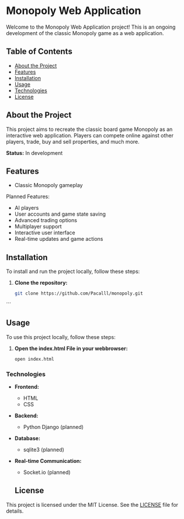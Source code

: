 # Monopoly Web Application

Welcome to the Monopoly Web Application project! This is an ongoing development of the classic Monopoly game as a web application.

## Table of Contents

- [About the Project](#about-the-project)
- [Features](#features)
- [Installation](#installation)
- [Usage](#usage)
- [Technologies](#technologies)
- [License](#license)

## About the Project

This project aims to recreate the classic board game Monopoly as an interactive web application. Players can compete online against other players, trade, buy and sell properties, and much more.

**Status:** In development

## Features

- Classic Monopoly gameplay


Planned Features:
- AI players
- User accounts and game state saving
- Advanced trading options
- Multiplayer support
- Interactive user interface
- Real-time updates and game actions

## Installation

To install and run the project locally, follow these steps:

1. **Clone the repository:**
   ```bash
   git clone https://github.com/Pacalll/monopoly.git
  ´´´ 

## Usage 

To use this project locally, follow these steps: 

1. **Open the index.html File in your webbrowser:** 
   ```bash
   open index.html

### Technologies

- **Frontend:** 
  - HTML
  - CSS
- **Backend:** 
  - Python Django (planned)
- **Database:** 
  - sqlite3 (planned)
- **Real-time Communication:** 
  - Socket.io (planned)

  ## License

This project is licensed under the MIT License. See the [LICENSE](./LICENSE) file for details.
